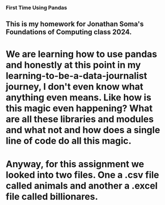 ### First Time Using Pandas 
## This is my homework for Jonathan Soma's Foundations of Computing class 2024.
# We are learning how to use pandas and honestly at this point in my learning-to-be-a-data-journalist journey, I don't even know what anything even means. Like how is this magic even happening? What are all these libraries and modules and what not and how does a single line of code do all this magic. 
# Anyway, for this assignment we looked into two files. One a .csv file called animals and another a .excel file called billionares.
 
